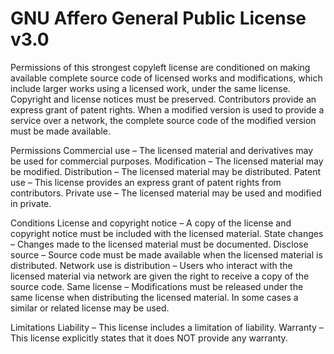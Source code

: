 GNU Affero General Public License v3.0
======================================

Permissions of this strongest copyleft license are conditioned on making
available complete source code of licensed works and modifications, which
include larger works using a licensed work, under the same license. Copyright
and license notices must be preserved. Contributors provide an express grant of
patent rights. When a modified version is used to provide a service over a
network, the complete source code of the modified version must be made
available.

Permissions
Commercial use – The licensed material and derivatives may be used for
    commercial purposes.
Modification – The licensed material may be modified.
Distribution – The licensed material may be distributed.
Patent use – This license provides an express grant of patent rights from
    contributors.
Private use – The licensed material may be used and modified in private.

Conditions
License and copyright notice – A copy of the license and copyright notice must
    be included with the licensed material.
State changes – Changes made to the licensed material must be documented.
Disclose source – Source code must be made available when the licensed material
    is distributed.
Network use is distribution – Users who interact with the licensed material via
    network are given the right to receive a copy of the source code.
Same license – Modifications must be released under the same license when
    distributing the licensed material. In some cases a similar or related
    license may be used.

Limitations
Liability – This license includes a limitation of liability.
Warranty – This license explicitly states that it does NOT provide any warranty.
